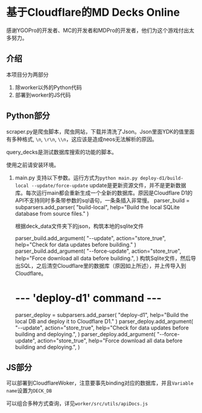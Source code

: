 # 基于Cloudflare的MD Decks Online

感谢YGOPro的开发者、MC的开发者和MDPro的开发者，他们为这个游戏付出太多努力。

## 介绍

本项目分为两部分

1. 除worker以外的Python代码
2. 部署到worker的JS代码

## Python部分

scraper.py是爬虫脚本，爬虫网站，下载并清洗了Json。Json里面YDK的值里面有多种格式, `\n`, `\r\n`, `\\n`，这应该是造成neos无法解析的原因。



query_decks是测试数据库搜索的功能的脚本。

使用之前请安装环境。

1. main.py 
        支持以下参数。运行方式为`python main.py deploy-d1/build-local --update/force-update` update是更新资源文件，并不是更新数据库。每次运行main都会重新生成一个全新的数据库。原因是Cloudflare D1的API不支持同时多条带参数的sql语句，一条条插入非常慢。
        parser_build = subparsers.add_parser(
        "build-local", help="Build the local SQLite database from source files."
    )
    
    根据deck_data文件夹下的json，构筑本地的sqlite文件
    
    parser_build.add_argument(
        "--update", action="store_true", help="Check for data updates before building."
    )
    parser_build.add_argument(
        "--force-update",
        action="store_true",
        help="Force download all data before building.",
    )
    构筑Sqlite文件，然后导出SQL，之后清空Cloudflare里的数据库（原因如上所述），并上传导入到Cloudflare。
    # --- 'deploy-d1' command ---
    parser_deploy = subparsers.add_parser(
        "deploy-d1", help="Build the local DB and deploy it to Cloudflare D1."
    )
    parser_deploy.add_argument(
        "--update",
        action="store_true",
        help="Check for data updates before building and deploying.",
    )
    parser_deploy.add_argument(
        "--force-update",
        action="store_true",
        help="Force download all data before building and deploying.",
    )

## JS部分

可以部署到CloudflareWoker，注意要事先binding对应的数据库，并且`Variable name`设置为`DECK_DB`

可以组合多种方式查询，详见`worker/src/utils/apiDocs.js`
